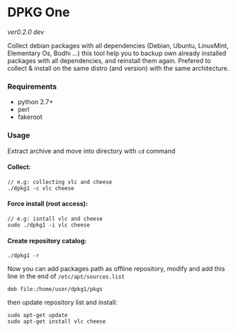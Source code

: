 # DPKG One

*ver0.2.0 dev*

Collect debian packages with all dependencies (Debian, Ubuntu, LinuxMint, Elementary Os, Bodhi ...)
this tool help you to backup own already installed packages with all dependencies, 
and reinstall them again.
Prefered to collect & install on the same distro (and version) with the same architecture.


### Requirements

- python 2.7+
- perl
- fakeroot


### Usage

Extract archive and move into directory with `cd` command

#### Collect:

	// e.g: collecting vlc and cheese
	./dpkg1 -c vlc cheese


#### Force install (root access):

	// e.g: isntall vlc and cheese
	sudo ./dpkg1 -i vlc cheese



#### Create repository catalog:

	./dpkg1 -r

Now you can add packages path as offline repository, modify and add this line in the end of `/etc/apt/sources.list`
    
	deb file:/home/user/dpkg1/pkgs


then update repository list and install:


	sudo apt-get update
	sudo apt-get install vlc cheese 

